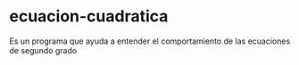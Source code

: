 # ecuacion-cuadratica
Es un programa que ayuda a entender el comportamiento de las ecuaciones de segundo grado
